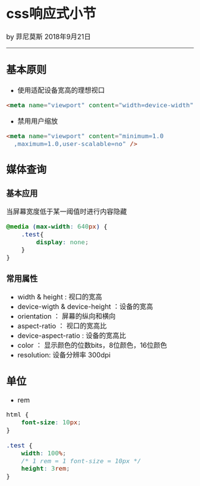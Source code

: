 <font size="4">

# css响应式小节

by 菲尼莫斯  2018年9月21日

---

## 基本原则

* 使用适配设备宽高的理想视口
```html
<meta name="viewport" content="width=device-width" />
```
* 禁用用户缩放
```html
<meta name="viewport" content="minimum=1.0
  ,maximum=1.0,user-scalable=no" />
```

## 媒体查询

### 基本应用

当屏幕宽度低于某一阈值时进行内容隐藏

```css
@media (max-width: 640px) {
    .test{
        display: none;
    }
}
```

### 常用属性

* width & height : 视口的宽高
* device-wigth & device-height ：设备的宽高
* orientation ： 屏幕的纵向和横向
* aspect-ratio ： 视口的宽高比
* device-aspect-ratio : 设备的宽高比
* color ： 显示颜色的位数bits，8位颜色，16位颜色
* resolution: 设备分辨率 300dpi



## 单位

* rem

```css
html {
    font-size: 10px;
}

.test {
    width: 100%;
    /* 1 rem = 1 font-size = 10px */
    height: 3rem;
}
```

</font>
